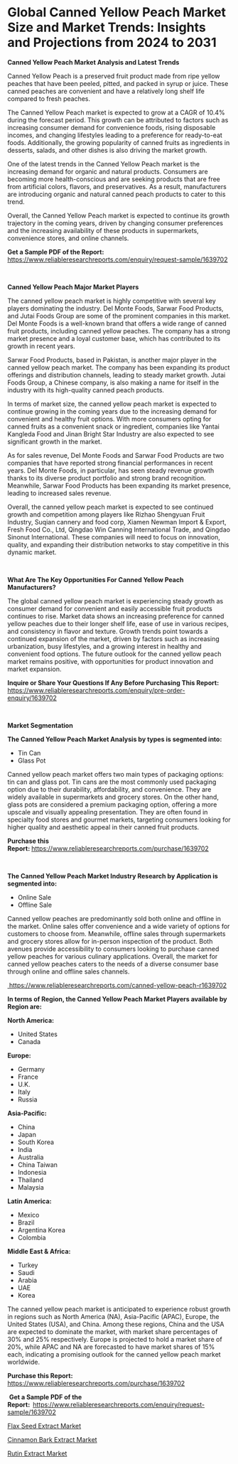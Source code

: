 <p><h1>Global Canned Yellow Peach Market Size and Market Trends: Insights and Projections from 2024 to 2031</h1></p><p><strong>Canned Yellow Peach Market Analysis and Latest Trends</strong></p>
<p><p>Canned Yellow Peach is a preserved fruit product made from ripe yellow peaches that have been peeled, pitted, and packed in syrup or juice. These canned peaches are convenient and have a relatively long shelf life compared to fresh peaches.</p><p>The Canned Yellow Peach market is expected to grow at a CAGR of 10.4% during the forecast period. This growth can be attributed to factors such as increasing consumer demand for convenience foods, rising disposable incomes, and changing lifestyles leading to a preference for ready-to-eat foods. Additionally, the growing popularity of canned fruits as ingredients in desserts, salads, and other dishes is also driving the market growth.</p><p>One of the latest trends in the Canned Yellow Peach market is the increasing demand for organic and natural products. Consumers are becoming more health-conscious and are seeking products that are free from artificial colors, flavors, and preservatives. As a result, manufacturers are introducing organic and natural canned peach products to cater to this trend.</p><p>Overall, the Canned Yellow Peach market is expected to continue its growth trajectory in the coming years, driven by changing consumer preferences and the increasing availability of these products in supermarkets, convenience stores, and online channels.</p></p>
<p><strong>Get a Sample PDF of the Report:&nbsp;</strong> <a href="https://www.reliableresearchreports.com/enquiry/request-sample/1639702">https://www.reliableresearchreports.com/enquiry/request-sample/1639702</a></p>
<p>&nbsp;</p>
<p><strong>Canned Yellow Peach Major Market Players</strong></p>
<p><p>The canned yellow peach market is highly competitive with several key players dominating the industry. Del Monte Foods, Sarwar Food Products, and Jutai Foods Group are some of the prominent companies in this market. Del Monte Foods is a well-known brand that offers a wide range of canned fruit products, including canned yellow peaches. The company has a strong market presence and a loyal customer base, which has contributed to its growth in recent years.</p><p>Sarwar Food Products, based in Pakistan, is another major player in the canned yellow peach market. The company has been expanding its product offerings and distribution channels, leading to steady market growth. Jutai Foods Group, a Chinese company, is also making a name for itself in the industry with its high-quality canned peach products.</p><p>In terms of market size, the canned yellow peach market is expected to continue growing in the coming years due to the increasing demand for convenient and healthy fruit options. With more consumers opting for canned fruits as a convenient snack or ingredient, companies like Yantai Kangleda Food and Jinan Bright Star Industry are also expected to see significant growth in the market.</p><p>As for sales revenue, Del Monte Foods and Sarwar Food Products are two companies that have reported strong financial performances in recent years. Del Monte Foods, in particular, has seen steady revenue growth thanks to its diverse product portfolio and strong brand recognition. Meanwhile, Sarwar Food Products has been expanding its market presence, leading to increased sales revenue.</p><p>Overall, the canned yellow peach market is expected to see continued growth and competition among players like Rizhao Shengyuan Fruit Industry, Suqian cannery and food corp, Xiamen Newman Import & Export, Fresh Food Co., Ltd, Qingdao Win Canning International Trade, and Qingdao Sinonut International. These companies will need to focus on innovation, quality, and expanding their distribution networks to stay competitive in this dynamic market.</p></p>
<p>&nbsp;</p>
<p><strong>What Are The Key Opportunities For Canned Yellow Peach Manufacturers?</strong></p>
<p><p>The global canned yellow peach market is experiencing steady growth as consumer demand for convenient and easily accessible fruit products continues to rise. Market data shows an increasing preference for canned yellow peaches due to their longer shelf life, ease of use in various recipes, and consistency in flavor and texture. Growth trends point towards a continued expansion of the market, driven by factors such as increasing urbanization, busy lifestyles, and a growing interest in healthy and convenient food options. The future outlook for the canned yellow peach market remains positive, with opportunities for product innovation and market expansion.</p></p>
<p><strong>Inquire or Share Your Questions If Any Before Purchasing This Report:</strong> <a href="https://www.reliableresearchreports.com/enquiry/pre-order-enquiry/1639702">https://www.reliableresearchreports.com/enquiry/pre-order-enquiry/1639702</a></p>
<p>&nbsp;</p>
<p><strong>Market Segmentation</strong></p>
<p><strong>The Canned Yellow Peach Market Analysis by types is segmented into:</strong></p>
<p><ul><li>Tin Can</li><li>Glass Pot</li></ul></p>
<p><p>Canned yellow peach market offers two main types of packaging options: tin can and glass pot. Tin cans are the most commonly used packaging option due to their durability, affordability, and convenience. They are widely available in supermarkets and grocery stores. On the other hand, glass pots are considered a premium packaging option, offering a more upscale and visually appealing presentation. They are often found in specialty food stores and gourmet markets, targeting consumers looking for higher quality and aesthetic appeal in their canned fruit products.</p></p>
<p><strong>Purchase this Report:&nbsp;</strong><a href="https://www.reliableresearchreports.com/purchase/1639702">https://www.reliableresearchreports.com/purchase/1639702</a></p>
<p>&nbsp;</p>
<p><strong>The Canned Yellow Peach Market Industry Research by Application is segmented into:</strong></p>
<p><ul><li>Online Sale</li><li>Offline Sale</li></ul></p>
<p><p>Canned yellow peaches are predominantly sold both online and offline in the market. Online sales offer convenience and a wide variety of options for customers to choose from. Meanwhile, offline sales through supermarkets and grocery stores allow for in-person inspection of the product. Both avenues provide accessibility to consumers looking to purchase canned yellow peaches for various culinary applications. Overall, the market for canned yellow peaches caters to the needs of a diverse consumer base through online and offline sales channels.</p></p>
<p><a href="https://www.reliableresearchreports.com/canned-yellow-peach-r1639702">&nbsp;https://www.reliableresearchreports.com/canned-yellow-peach-r1639702</a></p>
<p><strong>In terms of Region, the Canned Yellow Peach Market Players available by Region are:</strong></p>
<p>
    <p> <strong> North America: </strong>
        <ul>
            <li>United States</li>
            <li>Canada</li>
        </ul>
        </p> 
    <p> <strong> Europe: </strong>
        <ul>
            <li>Germany</li>
            <li>France</li>
            <li>U.K.</li>
            <li>Italy</li>
            <li>Russia</li>
        </ul>
        </p> 
    <p> <strong> Asia-Pacific: </strong>
        <ul>
            <li>China</li>
            <li>Japan</li>
            <li>South Korea</li>
            <li>India</li>
            <li>Australia</li>
            <li>China Taiwan</li>
            <li>Indonesia</li>
            <li>Thailand</li>
            <li>Malaysia</li>
        </ul>
        </p> 
    <p> <strong> Latin America: </strong>
        <ul>
            <li>Mexico</li>
            <li>Brazil</li>
            <li>Argentina Korea</li>
            <li>Colombia</li>
        </ul>
        </p> 
    <p> <strong> Middle East & Africa: </strong>
        <ul>
            <li>Turkey</li>
            <li>Saudi</li>
            <li>Arabia</li>
            <li>UAE</li>
            <li>Korea</li>
        </ul>
    </p>
    </p>
<p><p>The canned yellow peach market is anticipated to experience robust growth in regions such as North America (NA), Asia-Pacific (APAC), Europe, the United States (USA), and China. Among these regions, China and the USA are expected to dominate the market, with market share percentages of 30% and 25% respectively. Europe is projected to hold a market share of 20%, while APAC and NA are forecasted to have market shares of 15% each, indicating a promising outlook for the canned yellow peach market worldwide.</p></p>
<p><strong>Purchase this Report: </strong><a href="https://www.reliableresearchreports.com/purchase/1639702">https://www.reliableresearchreports.com/purchase/1639702</a></p>
<p>&nbsp;<strong>Get a Sample PDF of the Report:&nbsp;&nbsp;</strong><a href="https://www.reliableresearchreports.com/enquiry/request-sample/1639702">https://www.reliableresearchreports.com/enquiry/request-sample/1639702</a></p>
<p><strong></strong></p>
<p><p><a href="https://summer-dogwood-3e9.notion.site/Flax-Seed-Extract-Market-A-Comprehensive-Report-of-its-Market-Share-Growth-Trends-2024-2031-c8887d51bd1e49b28d0dc05e1648647a">Flax Seed Extract Market</a></p><p><a href="https://forested-sushi-9b0.notion.site/Cinnamon-Bark-Extract-Market-Challenges-Opportunities-and-Growth-Drivers-and-Major-Market-Players-5aa23d9d503d4c898194a5406c8b0a27">Cinnamon Bark Extract Market</a></p><p><a href="https://sore-arch-6db.notion.site/Rutin-Extract-Market-Size-and-Growth-Market-Segmentation-Regional-and-Country-Breakdowns-and-Mark-d348fe81738e4b0e8d19a68cd66d0a69">Rutin Extract Market</a></p></p>
